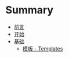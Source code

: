 # Summary

* [前言](README.md)
* [开始](Start.md)
* [基础](Basic/README.md)
   * [模板 - Templates](1.1-Templates.md)

